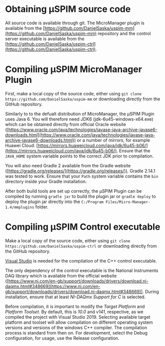 # Obtaining μSPIM source code
All source code is available through git. The MicroManager plugin is available from the [https://github.com/DanielSaska/uspim-mm](https://github.com/DanielSaska/uspim-mm) repository and the control server executable is available from the [https://github.com/DanielSaska/uspim-ctrl](https://github.com/DanielSaska/uspim-ctrl).

# Compiling μSPIM MicroManager Plugin
First, make a local copy of the source code, either using `git clone https://github.com/DanielSaska/uspim-mm` or downloading directly from the GitHub repository.

Similarly to to the defualt distribution of MicroManager, the μSPIM Plugin uses Java 6. You will therefore need JDK6 (jdk-6u45-windows-x64.exe) which can be obtained directly from official Oracle website ([https://www.oracle.com/java/technologies/javase-java-archive-javase6-downloads.html](https://www.oracle.com/java/technologies/javase-java-archive-javase6-downloads.html)) or a number of mirrors, for example Huawei Cloud: [https://mirrors.huaweicloud.com/java/jdk/6u45-b06/](https://mirrors.huaweicloud.com/java/jdk/6u45-b06/). Ensure that the `JAVA_HOME` system variable points to the correct JDK prior to compilation.

You will also need Gradle 2 available from the Gradle website ([https://gradle.org/releases/](https://gradle.org/releases/)). Gradle 2.14.1 was tested to work. Ensure that your `Path` system variable contains the `bin` directory inside your Gradle installation.

After both build tools are set up correctly, the μSPIM Plugin can be compiled by running `gradle jar` to build the plugin jar or `gradle deploy` to deploy the plugin jar directly into the `C:/Program Files/Micro-Manager-1.4/mmplugins` folder.

# Compiling μSPIM Control executable
Make a local copy of the source code, either using `git clone https://github.com/DanielSaska/uspim-ctrl` or downloading directly from the GitHub repository.

[Visual Studio](https://visualstudio.microsoft.com/) is needed for the compilation of the C++ control executable.

The only dependency of the control executable is the National Instruments DAQ library which is available from the official website ([https://www.ni.com/en-gb/support/downloads/drivers/download.ni-daqmx.html#348669](https://www.ni.com/en-gb/support/downloads/drivers/download.ni-daqmx.html#348669)). During installation, ensure that at least *NI-DAQmx Support for C* is selected.

Before compilation, it is important to modify the *Target Platform* and *Platform Toolset*. By default, this is *10.0* and *v141*, respective, as we compiled the project with Visual Studio 2019. Selecting available target platform and toolset will allow compilation on different operating system versions and versions of the windows C++ compiler. The compilation process is standard from then on. For development, select the Debug configuration, for usage, use the Release configuration.

